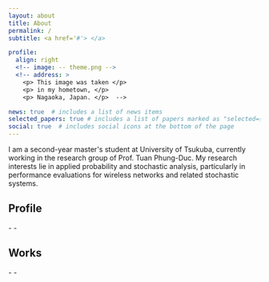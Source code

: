 ```yaml
---
layout: about
title: About
permalink: /
subtitle: <a href='#'> </a> 

profile:
  align: right
  <!-- image: -- theme.png -->
  <!-- address: >
    <p> This image was taken </p>
    <p> in my hometown, </p>
    <p> Nagaoka, Japan. </p>  -->

news: true  # includes a list of news items
selected_papers: true # includes a list of papers marked as "selected={true}"
social: true  # includes social icons at the bottom of the page
---
```


I am a second-year master's student at University of Tsukuba, currently working in the research group of Prof. Tuan Phung-Duc. My research interests lie in applied probability and stochastic analysis, particularly in performance evaluations for wireless networks and related stochastic systems.

<h2><b>Profile</b></h2>
-
-

<h2><b>Works</b></h2>
-
-


